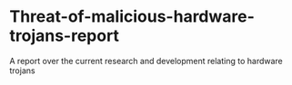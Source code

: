 Threat-of-malicious-hardware-trojans-report
===========================================

A report over the current research and development relating to hardware trojans
